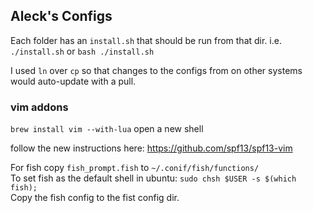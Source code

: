 ## Aleck's Configs
Each folder has an `install.sh` that should be run from that dir. i.e. `./install.sh` or `bash ./install.sh`

I used `ln` over `cp` so that changes to the configs from on other systems would auto-update with a pull.


### vim addons
`brew install vim --with-lua`
open a new shell

follow the new instructions here: https://github.com/spf13/spf13-vim


For fish copy `fish_prompt.fish` to `~/.conif/fish/functions/`  
To set fish as the default shell in ubuntu: `sudo chsh $USER -s $(which fish);`  
Copy the fish config to the fist config dir.
